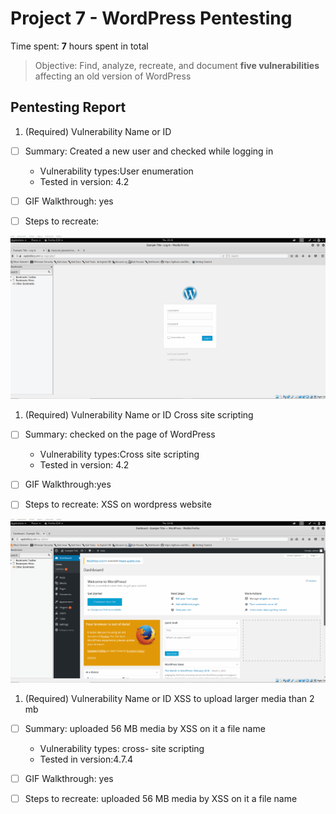 # Project 7 - WordPress Pentesting

Time spent: **7** hours spent in total

> Objective: Find, analyze, recreate, and document **five vulnerabilities** affecting an old version of WordPress

## Pentesting Report

1. (Required) Vulnerability Name or ID
  - [ ] Summary: Created a new user and checked while logging in
    - Vulnerability types:User enumeration
    - Tested in version: 4.2
     
  - [ ] GIF Walkthrough: yes 
  - [ ] Steps to recreate: 
  <img src="https://github.com/mrsuman2002/Software-Secure-Engineering/blob/master/WP%204.2%20%20Username%20emumeration.gif">



1. (Required) Vulnerability Name or ID Cross site scripting
  - [ ] Summary: checked on the page of WordPress
    - Vulnerability types:Cross site scripting
    - Tested in version: 4.2
    
  - [ ] GIF Walkthrough:yes
  - [ ] Steps to recreate: XSS on wordpress website
<img src="https://github.com/mrsuman2002/Software-Secure-Engineering/blob/master/WP%204.2%20%20XSS%20on%20a%20WordPress%20site.gif">

1. (Required) Vulnerability Name or ID XSS to upload larger media than 2 mb
  - [ ] Summary: uploaded 56 MB media by XSS on it a file name
    - Vulnerability types: cross- site scripting
    - Tested in version:4.7.4
     
  - [ ] GIF Walkthrough: yes
  - [ ] Steps to recreate: uploaded 56 MB media by XSS on it a file name
   
   <img src='WP 4.7.4 Large File Upload Error XSS.gif' title='WordPress XSS2' width='' alt='' />
   
